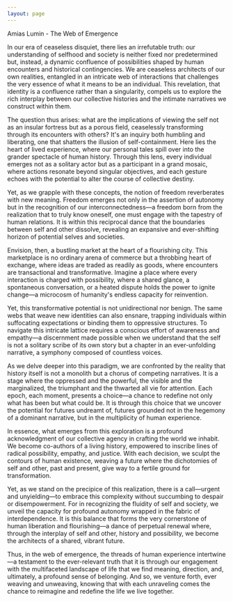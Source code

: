 ```yaml
---
layout: page
---
```

Amias Lumin - The Web of Emergence

In our era of ceaseless disquiet, there lies an irrefutable truth: our understanding of selfhood and society is neither fixed nor predetermined but, instead, a dynamic confluence of possibilities shaped by human encounters and historical contingencies. We are ceaseless architects of our own realities, entangled in an intricate web of interactions that challenges the very essence of what it means to be an individual. This revelation, that identity is a confluence rather than a singularity, compels us to explore the rich interplay between our collective histories and the intimate narratives we construct within them.

The question thus arises: what are the implications of viewing the self not as an insular fortress but as a porous field, ceaselessly transforming through its encounters with others? It's an inquiry both humbling and liberating, one that shatters the illusion of self-containment. Here lies the heart of lived experience, where our personal tales spill over into the grander spectacle of human history. Through this lens, every individual emerges not as a solitary actor but as a participant in a grand mosaic, where actions resonate beyond singular objectives, and each gesture echoes with the potential to alter the course of collective destiny.

Yet, as we grapple with these concepts, the notion of freedom reverberates with new meaning. Freedom emerges not only in the assertion of autonomy but in the recognition of our interconnectedness—a freedom born from the realization that to truly know oneself, one must engage with the tapestry of human relations. It is within this reciprocal dance that the boundaries between self and other dissolve, revealing an expansive and ever-shifting horizon of potential selves and societies.

Envision, then, a bustling market at the heart of a flourishing city. This marketplace is no ordinary arena of commerce but a throbbing heart of exchange, where ideas are traded as readily as goods, where encounters are transactional and transformative. Imagine a place where every interaction is charged with possibility, where a shared glance, a spontaneous conversation, or a heated dispute holds the power to ignite change—a microcosm of humanity's endless capacity for reinvention.

Yet, this transformative potential is not unidirectional nor benign. The same webs that weave new identities can also ensnare, trapping individuals within suffocating expectations or binding them to oppressive structures. To navigate this intricate lattice requires a conscious effort of awareness and empathy—a discernment made possible when we understand that the self is not a solitary scribe of its own story but a chapter in an ever-unfolding narrative, a symphony composed of countless voices.

As we delve deeper into this paradigm, we are confronted by the reality that history itself is not a monolith but a chorus of competing narratives. It is a stage where the oppressed and the powerful, the visible and the marginalized, the triumphant and the thwarted all vie for attention. Each epoch, each moment, presents a choice—a chance to redefine not only what has been but what could be. It is through this choice that we uncover the potential for futures undreamt of, futures grounded not in the hegemony of a dominant narrative, but in the multiplicity of human experience.

In essence, what emerges from this exploration is a profound acknowledgment of our collective agency in crafting the world we inhabit. We become co-authors of a living history, empowered to inscribe lines of radical possibility, empathy, and justice. With each decision, we sculpt the contours of human existence, weaving a future where the dichotomies of self and other, past and present, give way to a fertile ground for transformation.

Yet, as we stand on the precipice of this realization, there is a call—urgent and unyielding—to embrace this complexity without succumbing to despair or disempowerment. For in recognizing the fluidity of self and society, we unveil the capacity for profound autonomy wrapped in the fabric of interdependence. It is this balance that forms the very cornerstone of human liberation and flourishing—a dance of perpetual renewal where, through the interplay of self and other, history and possibility, we become the architects of a shared, vibrant future.

Thus, in the web of emergence, the threads of human experience intertwine—a testament to the ever-relevant truth that it is through our engagement with the multifaceted landscape of life that we find meaning, direction, and, ultimately, a profound sense of belonging. And so, we venture forth, ever weaving and unweaving, knowing that with each unraveling comes the chance to reimagine and redefine the life we live together.